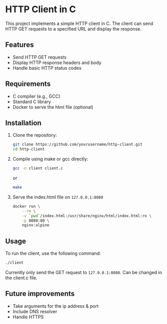 # HTTP Client in C

This project implements a simple HTTP client in C. The client can send HTTP GET requests to a specified URL and display the response.

## Features

- Send HTTP GET requests
- Display HTTP response headers and body
- Handle basic HTTP status codes

## Requirements

- C compiler (e.g., GCC)
- Standard C library
- Docker to serve the html file (optional)

## Installation

1. Clone the repository:

   ```sh
   git clone https://github.com/yourusername/http-client.git
   cd http-client
   ```

2. Compile using make or gcc directly:

    ```sh
    gcc -o client client.c
    ```

    or

    ```sh
    make
    ```

3. Serve the index.html file on `127.0.0.1:8080`

    ```sh
    docker run \
        --rm \
        -v `pwd`/index.html:/usr/share/nginx/html/index.html:ro \
        -p 8080:80 \
        nginx:alpine
    ```

## Usage

To run the client, use the following command:

```sh
./client
```

Currently only send the GET request to `127.0.0.1:8080`.
Can be changed in the client.c file.

## Future improvements

- Take arguments for the ip address & port
- Include DNS resolver
- Handle HTTPS
